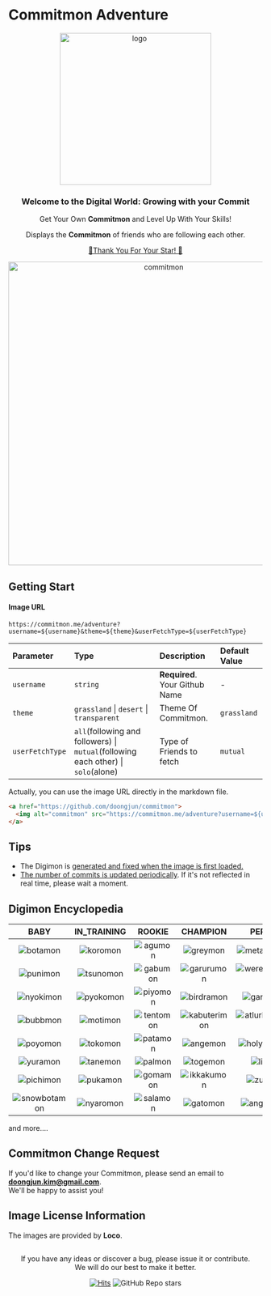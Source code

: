 # Commitmon Adventure

<div align="center">

<img alt="logo" src="https://github.com/user-attachments/assets/934aeb7f-eac8-4eb8-a36a-170193cb01fb" width="300px"/>

<h3>Welcome to the Digital World: Growing with your Commit</h3>

Get Your Own <b>Commitmon</b> and Level Up With Your Skills!

Displays the <b>Commitmon</b> of friends who are following each other.

[🌟Thank You For Your Star! 🌟](https://github.com/doongjun/commitmon/stargazers)

<a href="https://github.com/doongjun/commitmon">
  <img alt="commitmon" src="https://commitmon.me/adventure?username=doongjun&theme=grassland" width="600px" />
</a>

</div>

## Getting Start

#### Image URL

```shell
https://commitmon.me/adventure?username=${username}&theme=${theme}&userFetchType=${userFetchType}
```

| Parameter       | Type                                                                              | Description                    | Default Value |
|:----------------|:----------------------------------------------------------------------------------|:-------------------------------|:--------------|
| `username`      | `string`                                                                          | **Required**. Your Github Name | -             |
| `theme`         | `grassland` \| `desert` \| `transparent`                                          | Theme Of Commitmon.            | `grassland`   |
| `userFetchType` | `all`(following and followers) \| `mutual`(following each other) \| `solo`(alone) | Type of Friends to fetch       | `mutual`      |
 
Actually, you can use the image URL directly in the markdown file.

```markdown
<a href="https://github.com/doongjun/commitmon">
  <img alt="commitmon" src="https://commitmon.me/adventure?username=${username}&theme=${theme}&userFetchType=${userFetchType}" width="600px" />
</a>
```

## Tips

- The Digimon is <u>generated and fixed when the image is first loaded.</u>
- <u>The number of commits is updated periodically</u>. If it's not reflected in real time, please wait a moment.

## Digimon Encyclopedia

|                                              BABY                                               |                                         IN_TRAINING                                          |                                            ROOKIE                                            |                                            CHAMPION                                             |                                               PERFECT                                                |                                                ULTIMATE                                                 |
|:-----------------------------------------------------------------------------------------------:|:--------------------------------------------------------------------------------------------:|:--------------------------------------------------------------------------------------------:|:-----------------------------------------------------------------------------------------------:|:----------------------------------------------------------------------------------------------------:|:-------------------------------------------------------------------------------------------------------:|
|   ![botamon](https://github.com/user-attachments/assets/92ad7b3c-403f-43b3-bd18-f227fbb14c09)   | ![koromon](https://github.com/user-attachments/assets/a62c6bb3-2f55-4c3a-b642-c552ff6c3164)  |  ![agumon](https://github.com/user-attachments/assets/74bc18e5-1a83-4063-b41b-61ba8647012b)  |   ![greymon](https://github.com/user-attachments/assets/885e9bb6-a5e0-4688-a31a-13991d5f986f)   |   ![metalgreymon](https://github.com/user-attachments/assets/6102a2ba-4abf-4f5e-8b99-8adaee7ee8aa)   |     ![wargreymon](https://github.com/user-attachments/assets/e0456bad-f794-41e6-a231-dd658d1ba5c9)      |
|   ![punimon](https://github.com/user-attachments/assets/9198eb04-43a1-494a-b489-588bbd782174)   | ![tsunomon](https://github.com/user-attachments/assets/e2562a56-4c8b-443d-bbd7-9ccd2ae87acb) | ![gabumon](https://github.com/user-attachments/assets/689f2c2d-3af4-437e-b4a0-fcaca8acc8d6)  |  ![garurumon](https://github.com/user-attachments/assets/a997e0d0-e900-4587-bf2c-0bf894b990d2)  |  ![weregarurumon](https://github.com/user-attachments/assets/aa9bcf33-c907-45c0-9eb8-16d621ed4bc4)   |   ![metalgarurumon](https://github.com/user-attachments/assets/8c1a0cf8-1ca6-4f83-98d4-617078fa7253)    |
|  ![nyokimon](https://github.com/user-attachments/assets/3aeda959-c610-4064-ae28-2fc104811ffd)   | ![pyokomon](https://github.com/user-attachments/assets/4385f3ac-f5e5-45d7-b4b4-78262245103c) | ![piyomon](https://github.com/user-attachments/assets/43bba60f-a2af-4364-b3d0-03a080545315)  |  ![birdramon](https://github.com/user-attachments/assets/234aff1e-f948-4018-963c-a7b2175750e2)  |    ![garudamon](https://github.com/user-attachments/assets/25597573-7df5-44c9-8258-6e1719945522)     |     ![phoenixmon](https://github.com/user-attachments/assets/f689bae2-448e-4cc1-a6bb-0da0451b56ab)      |
|   ![bubbmon](https://github.com/user-attachments/assets/87241aba-07d1-471e-8b45-f88cecb2f91a)   | ![motimon](https://github.com/user-attachments/assets/43c4b8f3-f5c0-4508-89e2-5a42e27c6126)  | ![tentomon](https://github.com/user-attachments/assets/b3449327-c33e-4e71-8cd6-acabec639399) | ![kabuterimon](https://github.com/user-attachments/assets/ceb141ef-a202-4458-b898-fa0e28fb2267) | ![atlurkabuterimon](https://github.com/user-attachments/assets/ed95b985-6510-4170-a3f3-64a96835351a) | ![herculeskabuterimon](https://github.com/user-attachments/assets/8b56c92d-1f5c-4c21-b941-3f2bda158bf7) |
|   ![poyomon](https://github.com/user-attachments/assets/e8cd1047-3ee9-4121-88db-ca889f730999)   | ![tokomon](https://github.com/user-attachments/assets/094f8458-ae5c-48ed-a2d5-1f94622af3cf)  | ![patamon](https://github.com/user-attachments/assets/4d418f83-33b5-47c8-88c0-29012b61ebb7)  |   ![angemon](https://github.com/user-attachments/assets/5357fc98-86cc-4105-b417-31610ccf21c0)   |   ![holyangemon](https://github.com/user-attachments/assets/46b71fe8-a349-46b3-adab-0063f2a5c787)    |     ![seraphimon](https://github.com/user-attachments/assets/2a5caba1-02f6-47eb-924b-a3c9bf8385c7)      |
|   ![yuramon](https://github.com/user-attachments/assets/62559caa-85f1-4f81-adb1-dc452b958921)   | ![tanemon](https://github.com/user-attachments/assets/4679a714-2251-49b9-bfb3-9e4b30ac9530)  |  ![palmon](https://github.com/user-attachments/assets/bb9a5798-3a31-4e88-a818-455d4cc331e3)  |   ![togemon](https://github.com/user-attachments/assets/57ae3f4b-69db-430a-982f-72bbd4cad475)   |     ![lilymon](https://github.com/user-attachments/assets/8ff73c13-8391-4237-9f4c-1164fa7112c7)      |       ![rosemon](https://github.com/user-attachments/assets/3dc08cbd-d21e-4a5b-8f1f-4a2fac1ac65e)       |
|  ![pichimon](https://github.com/user-attachments/assets/4f100746-c6c6-4e55-a12b-b80e4058ae6e)   | ![pukamon](https://github.com/user-attachments/assets/3d7155a8-2e03-4d2f-a157-d1577e3200d6)  | ![gomamon](https://github.com/user-attachments/assets/329fc8ee-9e3f-45fd-8bf3-f6da80ab178a)  |  ![ikkakumon](https://github.com/user-attachments/assets/72eb0805-c8ea-4844-ac70-f22139c56ab8)  |     ![zudomon](https://github.com/user-attachments/assets/619d968a-94fd-4747-871c-fe15ba03ffe6)      |       ![vikemon](https://github.com/user-attachments/assets/034a4d4f-57da-4eba-a6b1-db11eb4d91f4)       |
| ![snowbotamon](https://github.com/user-attachments/assets/6841ca8e-72f8-42ae-b505-e7ccd272833e) | ![nyaromon](https://github.com/user-attachments/assets/cbf3c798-a78a-45ca-bb38-86ac5ff6b1e5) | ![salamon](https://github.com/user-attachments/assets/b349a29f-3b19-48bb-a515-191394adee7f)  |   ![gatomon](https://github.com/user-attachments/assets/921c7125-0b8d-445c-b97c-678e415105a2)   |    ![angewomon](https://github.com/user-attachments/assets/bfb9b87a-5b58-4fd1-9e90-467cd154a7d8)     |     ![holydramon](https://github.com/user-attachments/assets/37ced155-c5e4-4924-8a7b-f4e68fdf9f03)      |

and more....

## Commitmon Change Request

If you'd like to change your Commitmon, please send an email to **[doongjun.kim@gmail.com](mailto:doongjun.kim@gmail.com)**.  
We'll be happy to assist you!

## Image License Information

The images are provided by <b>Loco</b>.

##

<div align="center">

If you have any ideas or discover a bug, please issue it or contribute.  
We will do our best to make it better.

[![Hits](https://hits.seeyoufarm.com/api/count/incr/badge.svg?url=https%3A%2F%2Fgithub.com%2Fdoongjun%2Fcommitmon&count_bg=%23E4770A&title_bg=%23000000&icon=&icon_color=%23000000&title=hits&edge_flat=false)](https://hits.seeyoufarm.com)
![GitHub Repo stars](https://img.shields.io/github/stars/doongjun/commitmon?style=flat&labelColor=%23000000&color=%230a65af)

</div>
